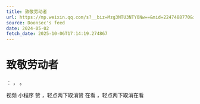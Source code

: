 ```yaml
---
title: 致敬劳动者
url: https://mp.weixin.qq.com/s?__biz=Mzg3NTU3NTY0Nw==&mid=2247488770&idx=1&sn=ee0e160d467d3056747ded36e3d28130
source: Doonsec's feed
date: 2024-05-02
fetch_date: 2025-10-06T17:14:19.274867
---
```


# 致敬劳动者

：
，
。

视频
小程序
赞
，轻点两下取消赞
在看
，轻点两下取消在看